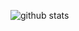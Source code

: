 ![github stats](https://github-readme-stats.vercel.app/api?username=afa28&theme=dark&show_icons=true)
